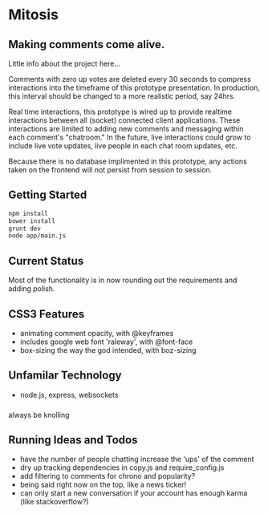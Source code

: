# Mitosis
## Making comments come alive.

Little info about the project here...

Comments with zero up votes are deleted every 30 seconds to compress interactions into the timeframe of this prototype presentation. In production, this interval should be changed to a more realistic period, say 24hrs.

Real time interactions, this prototype is wired up to provide realtime interactions between all (socket) connected client applications. These interactions are limited to adding new comments and messaging within each comment's "chatroom."  In the future, live interactions could grow to include live vote updates, live people in each chat room updates, etc.

Because there is no database implimented in this prototype, any actions taken on the frontend will not persist from session to session.

## Getting Started
```bash
npm install
bower install
grunt dev
node app/main.js
```

## Current Status
Most of the functionality is in now rounding out the requirements and adding polish.

## CSS3 Features
- animating comment opacity, with @keyframes
- includes google web font 'raleway', with @font-face
- box-sizing the way the god intended, with boz-sizing

## Unfamilar Technology
- node.js, express, websockets

###
always be knolling

## Running Ideas and Todos
- have the number of people chatting increase the 'ups' of the comment
- dry up tracking dependencies in copy.js and require_config.js
- add filtering to comments for chrono and popularity?
- being said right now on the top, like a news ticker!
- can only start a new conversation if your account has enough karma (like stackoverflow?)